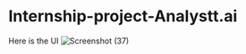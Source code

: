 # Internship-project-Analystt.ai

Here is the UI
![Screenshot (37)](https://user-images.githubusercontent.com/97665948/216415426-bcd957e7-3e3f-4c6d-a425-3ba08ed4e4a5.png)
